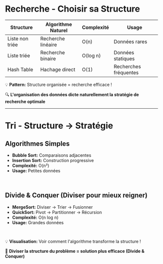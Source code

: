 # Recherche - Choisir sa Structure

| Structure | Algorithme Naturel | Complexité | Usage |
|-----------|-------------------|------------|-------|
| Liste non triée | Recherche linéaire | O(n) | Données rares |
| Liste triée | Recherche binaire | O(log n) | Données statiques |
| Hash Table | Hachage direct | O(1) | Recherches fréquentes |


💡 **Pattern:** Structure organisée = recherche efficace !

🔍 **L'organisation des données dicte naturellement la stratégie de recherche optimale**

<!-- 
Avant même de parler d’algorithmes, posons-nous une question simple : comment sont organisées vos données ?
	
Regardez ce tableau : il ne parle pas de magie ou d’optimisation micro. Il parle d’un principe fondamental :
➕ Une structure bien choisie = une recherche plus rapide.

### Liste non triée.
C’est souvent notre défaut de départ. On ajoute des éléments, sans réfléchir. Du coup, pour chercher un élément, on est obligé de tout balayer — c’est du O(n).

### Liste triée.
Là, on peut déjà faire beaucoup mieux. Triée → on peut couper en deux à chaque étape → recherche binaire → O(log n)
Parfait si les données ne changent pas souvent.

### Hash Table.
Là c’est la star des recherches fréquentes. On transforme une clé (ex : un ID) → en adresse directe.
C’est du O(1) : peu importe si on a 10, 1 000 ou 1 million d’éléments !

🧠 Point pédagogique pour les juniors/étudiants :

“Ce n’est pas juste un choix de performance. C’est une question de bon sens : quelle est la forme naturelle de mes données ? Et qu’est-ce que je veux faire le plus souvent avec elles ?”

💡 En résumé: Si vous avez une structure désorganisée, il ne faut pas s’étonner que la recherche soit lente. C’est comme chercher un livre dans une bibliothèque sans étagère ni étiquette.

-->

---

# Tri - Structure → Stratégie

## Algorithmes Simples
- **Bubble Sort:** Comparaisons adjacentes
- **Insertion Sort:** Construction progressive
- **Complexité:** O(n²)
- **Usage:** Petites données

<br>

## Divide & Conquer (Diviser pour mieux reigner)
- **MergeSort:** Diviser → Trier → Fusionner
- **QuickSort:** Pivot → Partitionner → Récursion
- **Complexité:** O(n log n)
- **Usage:** Grandes données

<br>

💡 **Visualisation:** Voir comment l'algorithme transforme la structure !

🔄 **Diviser la structure du problème = solution plus efficace (Divide & Conquer)**

<!--
Maintenant qu’on a vu comment la structure influence la recherche, parlons du tri.

Quand on doit trier des données, on se demande souvent : “Quel algorithme choisir ?

Mais en réalité, la bonne question c’est :
“Quelle est la taille de mes données ? Et quelle est leur structure actuelle ?”
-->